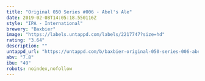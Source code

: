 ```yaml
---
title: "Original 050 Series #006 - Abel's Ale"
date: 2019-02-08T14:05:18.550116Z
style: "IPA - International"
brewery: "Baxbier"
image: "https://labels.untappd.com/labels/2217747?size=hd"
rating: "3.64"
description: ""
untappd_url: "https://untappd.com/b/baxbier-original-050-series-006-abel-s-ale/2217747"
abv: "7.8"
ibu: "49"
robots: noindex,nofollow
---
```


